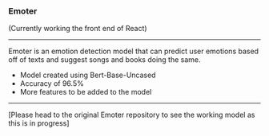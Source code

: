 ### Emoter ###

(Currently working the front end of React)

---
Emoter is an emotion detection model that can predict user emotions based off of texts and suggest songs and books doing the same. 
- Model created using Bert-Base-Uncased 
- Accuracy of 96.5%
- More features to be added to the model
---

[Please head to the original Emoter repository to see the working model as this is in progress]
